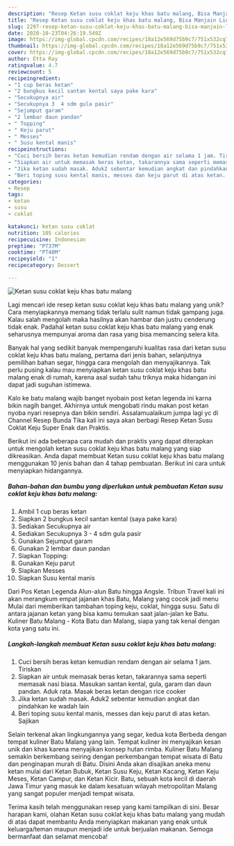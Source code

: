 ```yaml
---
description: "Resep Ketan susu coklat keju khas batu malang, Bisa Manjain Lidah"
title: "Resep Ketan susu coklat keju khas batu malang, Bisa Manjain Lidah"
slug: 2297-resep-ketan-susu-coklat-keju-khas-batu-malang-bisa-manjain-lidah
date: 2020-10-23T04:26:19.549Z
image: https://img-global.cpcdn.com/recipes/18a12e569d75b9c7/751x532cq70/ketan-susu-coklat-keju-khas-batu-malang-foto-resep-utama.jpg
thumbnail: https://img-global.cpcdn.com/recipes/18a12e569d75b9c7/751x532cq70/ketan-susu-coklat-keju-khas-batu-malang-foto-resep-utama.jpg
cover: https://img-global.cpcdn.com/recipes/18a12e569d75b9c7/751x532cq70/ketan-susu-coklat-keju-khas-batu-malang-foto-resep-utama.jpg
author: Etta Ray
ratingvalue: 4.7
reviewcount: 5
recipeingredient:
- "1 cup beras ketan"
- "2 bungkus kecil santan kental saya pake kara"
- "Secukupnya air"
- "Secukupnya 3  4 sdm gula pasir"
- "Sejumput garam"
- "2 lembar daun pandan"
- " Topping"
- " Keju parut"
- " Messes"
- " Susu kental manis"
recipeinstructions:
- "Cuci bersih beras ketan kemudian rendam dengan air selama 1 jam. Tiriskan"
- "Siapkan air untuk memasak beras ketan, takarannya sama seperti memasak nasi biasa. Masukan santan kental, gula, garam dan daun pandan. Aduk rata. Masak beras ketan dengan rice cooker"
- "Jika ketan sudah masak. Aduk2 sebentar kemudian angkat dan pindahkan ke wadah lain"
- "Beri toping susu kental manis, messes dan keju parut di atas ketan. Sajikan"
categories:
- Resep
tags:
- ketan
- susu
- coklat

katakunci: ketan susu coklat 
nutrition: 105 calories
recipecuisine: Indonesian
preptime: "PT37M"
cooktime: "PT40M"
recipeyield: "1"
recipecategory: Dessert

---
```



![Ketan susu coklat keju khas batu malang](https://img-global.cpcdn.com/recipes/18a12e569d75b9c7/751x532cq70/ketan-susu-coklat-keju-khas-batu-malang-foto-resep-utama.jpg)

Lagi mencari ide resep ketan susu coklat keju khas batu malang yang unik? Cara menyiapkannya memang tidak terlalu sulit namun tidak gampang juga. Kalau salah mengolah maka hasilnya akan hambar dan justru cenderung tidak enak. Padahal ketan susu coklat keju khas batu malang yang enak seharusnya mempunyai aroma dan rasa yang bisa memancing selera kita.

Banyak hal yang sedikit banyak mempengaruhi kualitas rasa dari ketan susu coklat keju khas batu malang, pertama dari jenis bahan, selanjutnya pemilihan bahan segar, hingga cara mengolah dan menyajikannya. Tak perlu pusing kalau mau menyiapkan ketan susu coklat keju khas batu malang enak di rumah, karena asal sudah tahu triknya maka hidangan ini dapat jadi suguhan istimewa.

Kalo ke batu malang wajib banget nyobain post ketan legenda ini karna bikin nagih banget. Akhirnya untuk mengobati rindu makan post ketan nyoba nyari resepnya dan bikin sendiri. Assalamualaikum jumpa lagi yc di Channel Resep Bunda Tika kali ini saya akan berbagi Resep Ketan Susu Coklat Keju Super Enak dan Praktis.


Berikut ini ada beberapa cara mudah dan praktis yang dapat diterapkan untuk mengolah ketan susu coklat keju khas batu malang yang siap dikreasikan. Anda dapat membuat Ketan susu coklat keju khas batu malang menggunakan 10 jenis bahan dan 4 tahap pembuatan. Berikut ini cara untuk menyiapkan hidangannya.

<!--inarticleads1-->

##### Bahan-bahan dan bumbu yang diperlukan untuk pembuatan Ketan susu coklat keju khas batu malang:

1. Ambil 1 cup beras ketan
1. Siapkan 2 bungkus kecil santan kental (saya pake kara)
1. Sediakan Secukupnya air
1. Sediakan Secukupnya 3 - 4 sdm gula pasir
1. Gunakan Sejumput garam
1. Gunakan 2 lembar daun pandan
1. Siapkan  Topping:
1. Gunakan  Keju parut
1. Siapkan  Messes
1. Siapkan  Susu kental manis


Dari Pos Ketan Legenda Alun-alun Batu hingga Angsle. Tribun Travel kali ini akan merangkum empat jajanan khas Batu, Malang yang cocok jadi menu Mulai dari memberikan tambahan toping keju, coklat, hingga susu. Satu di antara jajanan ketan yang bisa kamu temukan saat jalan-jalan ke Batu. Kuliner Batu Malang - Kota Batu dan Malang, siapa yang tak kenal dengan kota yang satu ini. 

<!--inarticleads2-->

##### Langkah-langkah membuat Ketan susu coklat keju khas batu malang:

1. Cuci bersih beras ketan kemudian rendam dengan air selama 1 jam. Tiriskan
1. Siapkan air untuk memasak beras ketan, takarannya sama seperti memasak nasi biasa. Masukan santan kental, gula, garam dan daun pandan. Aduk rata. Masak beras ketan dengan rice cooker
1. Jika ketan sudah masak. Aduk2 sebentar kemudian angkat dan pindahkan ke wadah lain
1. Beri toping susu kental manis, messes dan keju parut di atas ketan. Sajikan


Selain terkenal akan lingkungannya yang segar, kedua kota Berbeda dengan tempat kuliner Batu Malang yang lain. Tempat kuliner ini menyajikan kesan unik dan khas karena menyajikan konsep hutan rimba. Kuliner Batu Malang semakin berkembang seiring dengan perkembangan tempat wisata di Batu dan penginapan murah di Batu. Disini Anda akan disajikan aneka menu ketan mulai dari Ketan Bubuk, Ketan Susu Keju, Ketan Kacang, Ketan Keju Meses, Ketan Campur, dan Ketan Kicir. Batu, sebuah kota kecil di daerah Jawa Timur yang masuk ke dalam kesatuan wilayah metropolitan Malang yang sangat populer menjadi tempat wisata. 

Terima kasih telah menggunakan resep yang kami tampilkan di sini. Besar harapan kami, olahan Ketan susu coklat keju khas batu malang yang mudah di atas dapat membantu Anda menyiapkan makanan yang enak untuk keluarga/teman maupun menjadi ide untuk berjualan makanan. Semoga bermanfaat dan selamat mencoba!
